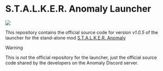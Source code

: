 # S.T.A.L.K.E.R. Anomaly Launcher

[![](https://img.shields.io/badge/Game-S.T.A.L.K.E.R.%20Anomaly-yellow.svg?style=flat)](https://www.moddb.com/mods/stalker-anomaly) 

This repository contains the official source code for version *v1.0.5* of the launcher for the stand-alone mod [S.T.A.L.K.E.R. Anomaly](https://www.moddb.com/mods/stalker-anomaly)

> [!WARNING]  
> This is *not* the official repository for the launcher, just the official source code shared by the developers on the Anomaly Discord server. 
